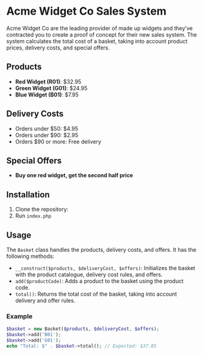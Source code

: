 # Acme Widget Co Sales System

Acme Widget Co are the leading provider of made up widgets and they’ve contracted you to create a proof of concept for their new sales system.
The system calculates the total cost of a basket, taking into account product prices, delivery costs, and special offers.

## Products

- **Red Widget (R01)**: $32.95
- **Green Widget (G01)**: $24.95
- **Blue Widget (B01)**: $7.95

## Delivery Costs

- Orders under $50: $4.95
- Orders under $90: $2.95
- Orders $90 or more: Free delivery

## Special Offers

- **Buy one red widget, get the second half price**

## Installation

1. Clone the repository:
2. Run `index.php`

## Usage

The `Basket` class handles the products, delivery costs, and offers. It has the following methods:

- `__construct($products, $deliveryCost, $offers)`: Initializes the basket with the product catalogue, delivery cost rules, and offers.
- `add($productCode)`: Adds a product to the basket using the product code.
- `total()`: Returns the total cost of the basket, taking into account delivery and offer rules.

### Example

```php
$basket = new Basket($products, $deliveryCost, $offers);
$basket->add('B01');
$basket->add('G01');
echo "Total: $" . $basket->total(); // Expected: $37.85
```
